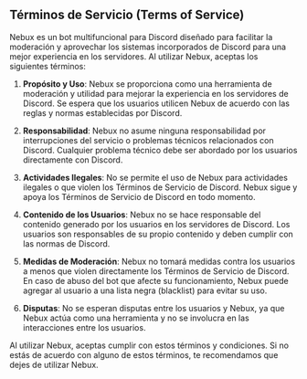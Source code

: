 ## Términos de Servicio (Terms of Service)

Nebux es un bot multifuncional para Discord diseñado para facilitar la moderación y aprovechar los sistemas incorporados de Discord para una mejor experiencia en los servidores. Al utilizar Nebux, aceptas los siguientes términos:

1. **Propósito y Uso**: Nebux se proporciona como una herramienta de moderación y utilidad para mejorar la experiencia en los servidores de Discord. Se espera que los usuarios utilicen Nebux de acuerdo con las reglas y normas establecidas por Discord.

2. **Responsabilidad**: Nebux no asume ninguna responsabilidad por interrupciones del servicio o problemas técnicos relacionados con Discord. Cualquier problema técnico debe ser abordado por los usuarios directamente con Discord.

3. **Actividades Ilegales**: No se permite el uso de Nebux para actividades ilegales o que violen los Términos de Servicio de Discord. Nebux sigue y apoya los Términos de Servicio de Discord en todo momento.

4. **Contenido de los Usuarios**: Nebux no se hace responsable del contenido generado por los usuarios en los servidores de Discord. Los usuarios son responsables de su propio contenido y deben cumplir con las normas de Discord.

5. **Medidas de Moderación**: Nebux no tomará medidas contra los usuarios a menos que violen directamente los Términos de Servicio de Discord. En caso de abuso del bot que afecte su funcionamiento, Nebux puede agregar al usuario a una lista negra (blacklist) para evitar su uso.

6. **Disputas**: No se esperan disputas entre los usuarios y Nebux, ya que Nebux actúa como una herramienta y no se involucra en las interacciones entre los usuarios.

Al utilizar Nebux, aceptas cumplir con estos términos y condiciones. Si no estás de acuerdo con alguno de estos términos, te recomendamos que dejes de utilizar Nebux.

